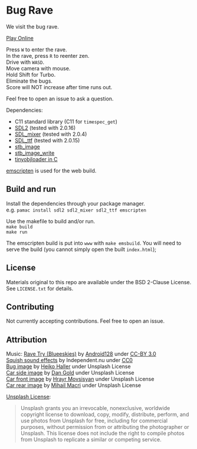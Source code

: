 # Bug Rave

We visit the bug rave.

[Play Online](https://withcostava.itch.io/bug-rave)

Press `W` to enter the rave.  
In the rave, press `R` to reenter zen.  
Drive with `WASD`.  
Move camera with mouse.  
Hold Shift for Turbo.  
Eliminate the bugs.  
Score will NOT increase after time runs out.

Feel free to open an issue to ask a question.

Dependencies:
- C11 standard library (C11 for `timespec_get`)
- [SDL2](https://www.libsdl.org/index.php) (tested with 2.0.16)
- [SDL_mixer](https://www.libsdl.org/projects/SDL_mixer/) (tested with 2.0.4)
- [SDL_ttf](https://www.libsdl.org/projects/SDL_ttf/) (tested with 2.0.15)
- [stb_image](https://github.com/nothings/stb)
- [stb_image_write](https://github.com/nothings/stb)
- [tinyobjloader in C](https://github.com/syoyo/tinyobjloader-c)

[emscripten](https://emscripten.org/) is used for the web build.

## Build and run

Install the dependencies through your package manager.  
e.g. `pamac install sdl2 sdl2_mixer sdl2_ttf emscripten`

Use the makefile to build and/or run.  
`make build`  
`make run`

The emscripten build is put into `www` with `make emsbuild`.
You will need to serve the build
(you cannot simply open the built `index.html`);

## License

Materials original to this repo are available under the BSD 2-Clause License.
See `LICENSE.txt` for details.

## Contributing

Not currently accepting contributions.
Feel free to open an issue.

## Attribution

Music: [Rave Try (Blueeskies)](https://opengameart.org/content/rave-try-blueeskies)
by [Android128](https://soundcloud.com/android128%C2%A0)
under [CC-BY 3.0](https://creativecommons.org/licenses/by/3.0/)  
[Squish sound effects](https://opengameart.org/content/2-wooden-squish-splatter-sequences)
by Independent.nu
under [CC0](https://creativecommons.org/publicdomain/zero/1.0/)  
[Bug image](https://unsplash.com/photos/NABcJwd6p90)
by [Heiko Haller](https://twitter.com/heikohaller)
under Unsplash License  
[Car side image](https://unsplash.com/photos/N7RiDzfF2iw)
by [Dan Gold](https://www.danielcgold.com/)
under Unsplash License  
[Car front image](https://unsplash.com/photos/J3nHfF6TIwQ)
by [Hrayr Movsisyan](https://unsplash.com/@lincerta)
under Unsplash License  
[Car rear image](https://unsplash.com/photos/ULoBo1cCyEs)
by [Mihail Macri](https://unsplash.com/@macrimihail)
under Unsplash License

[Unsplash License](https://unsplash.com/license):
> Unsplash grants you an irrevocable, nonexclusive, worldwide copyright license to download, copy, modify, distribute, perform, and use photos from Unsplash for free, including for commercial purposes, without permission from or attributing the photographer or Unsplash. This license does not include the right to compile photos from Unsplash to replicate a similar or competing service.

